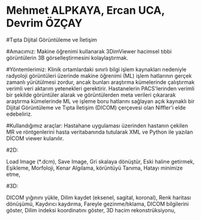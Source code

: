# Mehmet ALPKAYA, Ercan UCA, Devrim ÖZÇAY

#Tıpta Dijital Görüntüleme ve İletişim 



#Amacımız:
Makine öğrenimi kullanarak 3DimViewer hacimsel tıbbi görüntülerin 3B görselleştirmesini
kolaylaştırmak.

#Yöntemlerimiz:
Klinik ortamlardaki sınırlı bilgi işlem kaynakları nedeniyle radyoloji görüntüleri üzerinde makine öğrenimi (ML) işlem hatlarının gerçek zamanlı yürütülmesi zordur, ancak bunları araştırma kümelerinde çalıştırmak verimli veri aktarım yetenekleri gerektirir. Hastanelerin PACS'lerinden verimli bir şekilde görüntüler alarak ve görüntülerden meta verileri çıkararak araştırma kümelerinde ML ve işleme boru hatlarını sağlayan açık kaynaklı bir Dijital Görüntüleme ve Tıpta İletişim (DICOM) çerçevesi olan Niffler'i elde edebeliriz.

#Kullandığımız araçlar:
Hastahane uygulaması üzerinden hastanın çekilen MR ve röntgenlerini hasta veritabanında tutularak XML ve Python ile yazılan  DİCOM viewer kulanılır.

#2D:

Load Image (*.dcm),
Save Image,
Gri skalaya dönüştür,
Eski haline getirmek,
Eşikleme,
Morfoloji,
Kenar Algılama,
körüntüyü Tanıma,
Hatayı minimize etme,












#3D:

DICOM yığınını yükle,
Dilim kaydet (eksenel, sagital, koronal),
Renk haritası dönüşümü,
Kaydırıcı kaydırma,
Fareyle gezinme/tıklama,
DICOM bilgilerini göster,
Dilim indeksi koordinatını göster,
3D hacim rekonstrüksiyonu,
